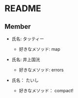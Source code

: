 # README

## Member
- 氏名: タッティー
  - 好きなメソッド: map

- 氏名: 井上国洸
  - 好きなメソッド: errors

- 氏名： たいし
  - 好きなメソッド： compact!
